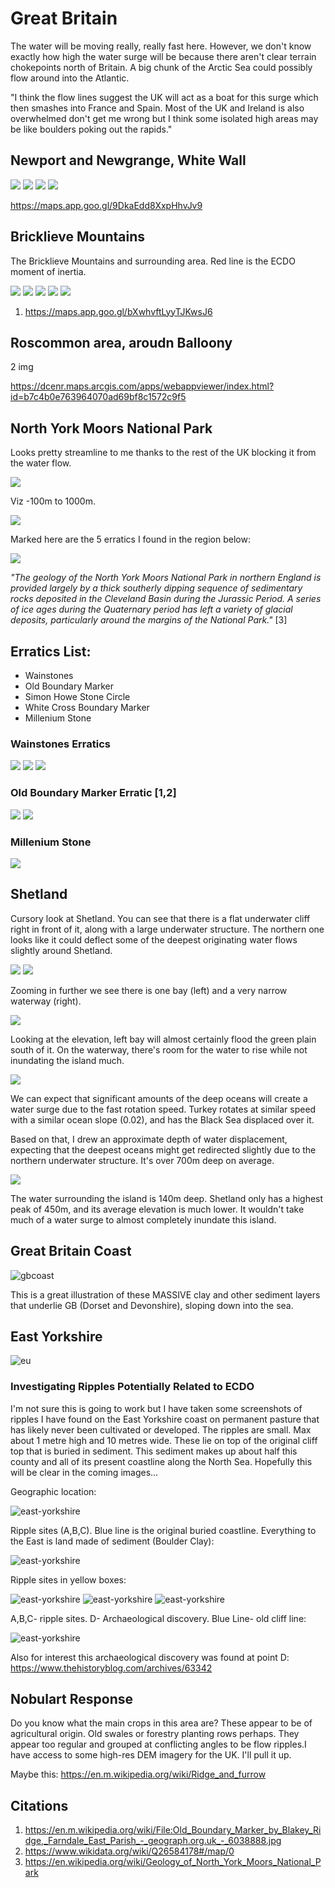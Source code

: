 # Great Britain

The water will be moving really, really fast here. However, we don't know exactly how high the water surge will be because there aren't clear terrain chokepoints north of Britain. A big chunk of the Arctic Sea could possibly flow around into the Atlantic.

"I think the flow lines suggest the UK will act as a boat for this surge which then smashes into France and Spain. Most of the UK and Ireland is also overwhelmed don't get me wrong but I think some isolated high areas may be like boulders poking out the rapids."

## Newport and Newgrange, White Wall

![](img/newgrange1.jpg)
![](img/newgrange2.jpg)
![](img/newgrange3.jpg)
![](img/newgrange4.jpg)

https://maps.app.goo.gl/9DkaEdd8XxpHhvJv9

## Bricklieve Mountains

The Bricklieve Mountains and surrounding area. Red line is the ECDO moment of inertia.

![](img/bricklieve1.jpg)
![](img/bricklieve2.jpg)
![](img/bricklieve3.jpg)
![](img/bricklieve4.jpg)
![](img/bricklieve5.jpg)

1. https://maps.app.goo.gl/bXwhvftLyyTJKwsJ6

## Roscommon area, aroudn Balloony

2 img

https://dcenr.maps.arcgis.com/apps/webappviewer/index.html?id=b7c4b0e763964070ad69bf8c1572c9f5

## North York Moors National Park

Looks pretty streamline to me thanks to the rest of the UK blocking it from the water flow.

![](img/profile.jpg)

Viz -100m to 1000m.

![](img/n100-1000.png)

Marked here are the 5 erratics I found in the region below:

![](img/closeup.png)

*"The geology of the North York Moors National Park in northern England is provided largely by a thick southerly dipping sequence of sedimentary rocks deposited in the Cleveland Basin during the Jurassic Period. A series of ice ages during the Quaternary period has left a variety of glacial deposits, particularly around the margins of the National Park."* [3]

## Erratics List:

- Wainstones
- Old Boundary Marker
- Simon Howe Stone Circle
- White Cross Boundary Marker
- Millenium Stone

### Wainstones Erratics

![](img/wainstones-pf.png)
![](img/wainstones.jpg)
![](img/wainstones2.webp)

### Old Boundary Marker Erratic [1,2]

![](img/boundary-stone.png)
![](img/erratic.jpg)

### Millenium Stone

![](img/millenium-stone.webp)

## Shetland

Cursory look at Shetland. You can see that there is a flat underwater cliff right in front of it, along with a large underwater structure. The northern one looks like it could deflect some of the deepest originating water flows slightly around Shetland.

![](img/shetland1.png "")
![](img/shetland2.png "")

Zooming in further we see there is one bay (left) and a very narrow waterway (right).

![](img/shetland3.png "")

Looking at the elevation, left bay will almost certainly flood the green plain south of it. On the waterway, there's room for the water to rise while not inundating the island much.

![](img/shetland4.png "")

We can expect that significant amounts of the deep oceans will create a water surge due to the fast rotation speed. Turkey rotates at similar speed with a similar ocean slope (0.02), and has the Black Sea displaced over it.

Based on that, I drew an approximate depth of water displacement, expecting that the deepest oceans might get redirected slightly due to the northern underwater structure. It's over 700m deep on average.

![](img/shetland5.png "")

The water surrounding the island is 140m deep. Shetland only has a highest peak of 450m, and its average elevation is much lower. It wouldn't take much of a water surge to almost completely inundate this island.

## Great Britain Coast

![gbcoast](img/great-britain-coast.jpg "gbcoast")

This is a great illustration of these MASSIVE clay and other sediment layers that underlie GB (Dorset and Devonshire), sloping down into the sea.

## East Yorkshire

![eu](img/east-yorkshire.png "eu")

### Investigating Ripples Potentially Related to ECDO

I'm not sure this is going to work but I have taken some screenshots of ripples I have found on the East Yorkshire coast on permanent pasture that has likely never been cultivated or developed. The ripples are small. Max about 1 metre high and 10 metres wide. These lie on top of the original cliff top that is buried in sediment. This sediment makes up about half this county and all of its present coastline along the North Sea. Hopefully this will be clear in the coming images...

Geographic location:

![east-yorkshire](img/east-yorkshire1.jpg "east yorkshire")

Ripple sites (A,B,C). Blue line is the original buried coastline. Everything to the East is land made of sediment (Boulder Clay):

![east-yorkshire](img/east-yorkshire2.jpg "east yorkshire")

Ripple sites in yellow boxes:

![east-yorkshire](img/east-yorkshire3.jpg "east yorkshire")
![east-yorkshire](img/east-yorkshire4.jpg "east yorkshire")
![east-yorkshire](img/east-yorkshire5.jpg "east yorkshire")

A,B,C- ripple sites. D- Archaeological discovery. Blue Line- old cliff line:

![east-yorkshire](img/east-yorkshire6.jpg "east yorkshire")

Also for interest this archaeological discovery was found at point D: https://www.thehistoryblog.com/archives/63342

## Nobulart Response

Do you know what the main crops in this area are? These appear to be of agricultural origin. Old swales or forestry planting rows perhaps. They appear too regular and grouped at conflicting angles to be flow ripples.I have access to some high-res DEM imagery for the UK. I'll pull it up.

Maybe this: https://en.m.wikipedia.org/wiki/Ridge_and_furrow

## Citations

1. https://en.m.wikipedia.org/wiki/File:Old_Boundary_Marker_by_Blakey_Ridge,_Farndale_East_Parish_-_geograph.org.uk_-_6038888.jpg
2. https://www.wikidata.org/wiki/Q26584178#/map/0
3. https://en.wikipedia.org/wiki/Geology_of_North_York_Moors_National_Park